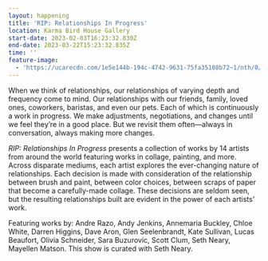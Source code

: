 ```yaml
---
layout: happening
title: 'RIP: Relationships In Progress'
location: Karma Bird House Gallery
start-date: 2023-02-03T16:23:32.830Z
end-date: 2023-03-22T15:23:32.835Z
time: ''
feature-image:
  - 'https://ucarecdn.com/1e5e144b-194c-4742-9631-75fa35108b72~1/nth/0/'
---
```

When we think of relationships, our relationships of varying depth and frequency come to mind. Our relationships with our friends, family, loved ones, coworkers, baristas, and even our pets. Each of which is continuously a work in progress. We make adjustments, negotiations, and changes until we feel they’re in a good place. But we revisit them often—always in conversation, always making more changes. 

_RIP: Relationships In Progress_ presents a collection of works by 14 artists from around the world featuring works in collage, painting, and more. Across disparate mediums, each artist explores the ever-changing nature of relationships. Each decision is made with consideration of the relationship between brush and paint, between color choices, between scraps of paper that become a carefully-made collage. These decisions are seldom seen, but the resulting relationships built are evident in the power of each artists’ work.

Featuring works by: Andre Razo, Andy Jenkins, Annemaria Buckley, Chloe White, Darren Higgins, Dave Aron, Glen Seelenbrandt, Kate Sullivan, Lucas Beaufort, Olivia Schneider, Sara Buzurovic, Scott Clum, Seth Neary, Mayellen Matson. This show is curated with Seth Neary.
